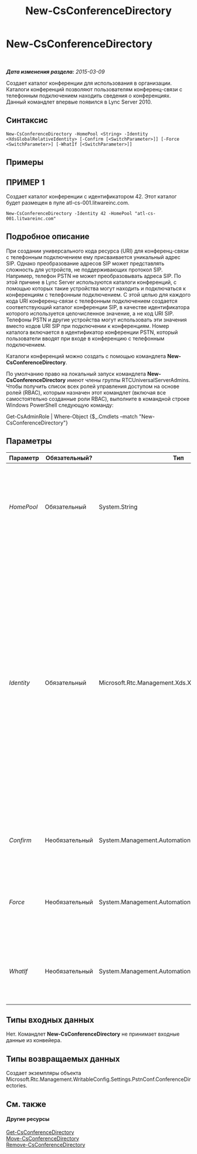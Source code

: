 ﻿---
title: New-CsConferenceDirectory
TOCTitle: New-CsConferenceDirectory
ms:assetid: fd5a4369-10cd-4337-94df-51bcaee4fde9
ms:mtpsurl: https://technet.microsoft.com/ru-ru/library/Gg413080(v=OCS.15)
ms:contentKeyID: 49311775
ms.date: 05/19/2016
mtps_version: v=OCS.15
ms.translationtype: HT
---

# New-CsConferenceDirectory

 

_**Дата изменения раздела:** 2015-03-09_

Создает каталог конференции для использования в организации. Каталоги конференций позволяют пользователям конференц-связи с телефонным подключением находить сведения о конференциях. Данный командлет впервые появился в Lync Server 2010.

## Синтаксис

    New-CsConferenceDirectory -HomePool <String> -Identity <XdsGlobalRelativeIdentity> [-Confirm [<SwitchParameter>]] [-Force <SwitchParameter>] [-WhatIf [<SwitchParameter>]]

## Примеры

## ПРИМЕР 1

Создает каталог конференции с идентификатором 42. Этот каталог будет размещен в пуле atl-cs-001.litwareinc.com.

    New-CsConferenceDirectory -Identity 42 -HomePool "atl-cs-001.litwareinc.com"

## Подробное описание

При создании универсального кода ресурса (URI) для конференц-связи с телефонным подключением ему присваивается уникальный адрес SIP. Однако преобразование адресов SIP может представлять сложность для устройств, не поддерживающих протокол SIP. Например, телефон PSTN не может преобразовывать адреса SIP. По этой причине в Lync Server используются каталоги конференций, с помощью которых такие устройства могут находить и подключаться к конференциям с телефонным подключением. С этой целью для каждого кода URI конференц-связи с телефонным подключением создается соответствующий каталог конференции SIP, в качестве идентификатора которого используется целочисленное значение, а не код URI SIP. Телефоны PSTN и другие устройства могут использовать эти значения вместо кодов URI SIP при подключении к конференциям. Номер каталога включается в идентификатор конференции PSTN, который пользователи вводят при входе в конференцию с телефонным подключением.

Каталоги конференций можно создать с помощью командлета **New-CsConferenceDirectory**.

По умолчанию право на локальный запуск командлета **New-CsConferenceDirectory** имеют члены группы RTCUniversalServerAdmins. Чтобы получить список всех ролей управления доступом на основе ролей (RBAC), которым назначен этот командлет (включая все самостоятельно созданные роли RBAC), выполните в командной строке Windows PowerShell следующую команду:

Get-CsAdminRole | Where-Object {$\_.Cmdlets –match "New-CsConferenceDirectory"}

## Параметры


<table>
<colgroup>
<col style="width: 25%" />
<col style="width: 25%" />
<col style="width: 25%" />
<col style="width: 25%" />
</colgroup>
<thead>
<tr class="header">
<th>Параметр</th>
<th>Обязательный?</th>
<th>Тип</th>
<th>Описание</th>
</tr>
</thead>
<tbody>
<tr class="odd">
<td><p><em>HomePool</em></p></td>
<td><p>Обязательный</p></td>
<td><p>System.String</p></td>
<td><p>Полное доменное имя пула регистратора, в котором будет размещен новый каталог конференции, например: -Identity atl-cs-001.litwareinc.com.</p></td>
</tr>
<tr class="even">
<td><p><em>Identity</em></p></td>
<td><p>Обязательный</p></td>
<td><p>Microsoft.Rtc.Management.Xds.XdsGlobalRelativeIdentity</p></td>
<td><p>Уникальный числовой идентификатор нового каталога конференции. Идентификатором может быть любое целое число в диапазоне от 0 до 9999 включительно, однако идентификаторы должны быть уникальными. (Например, нельзя создать два каталога с идентификатором 575.) При создании каталогов идентификаторы не обязательно присваивать по порядку. Например, можно создать каталог с идентификатором 999, затем с идентификатором 2, затем с идентификатором 438 и т. д.</p></td>
</tr>
<tr class="odd">
<td><p><em>Confirm</em></p></td>
<td><p>Необязательный</p></td>
<td><p>System.Management.Automation.SwitchParameter</p></td>
<td><p>Запрашивает подтверждение перед выполнением команды.</p></td>
</tr>
<tr class="even">
<td><p><em>Force</em></p></td>
<td><p>Необязательный</p></td>
<td><p>System.Management.Automation.SwitchParameter</p></td>
<td><p>Подавляет отображение любых сообщений о некритических ошибках, которые могут возникать при выполнении этой команды.</p></td>
</tr>
<tr class="odd">
<td><p><em>WhatIf</em></p></td>
<td><p>Необязательный</p></td>
<td><p>System.Management.Automation.SwitchParameter</p></td>
<td><p>Описывает, что произойдет при выполнении команды без реального выполнения команды.</p></td>
</tr>
</tbody>
</table>


## Типы входных данных

Нет. Командлет **New-CsConferenceDirectory** не принимает входные данные из конвейера.

## Типы возвращаемых данных

Создает экземпляры объекта Microsoft.Rtc.Management.WritableConfig.Settings.PstnConf.ConferenceDirectories.

## См. также

#### Другие ресурсы

[Get-CsConferenceDirectory](get-csconferencedirectory.md)  
[Move-CsConferenceDirectory](move-csconferencedirectory.md)  
[Remove-CsConferenceDirectory](remove-csconferencedirectory.md)

